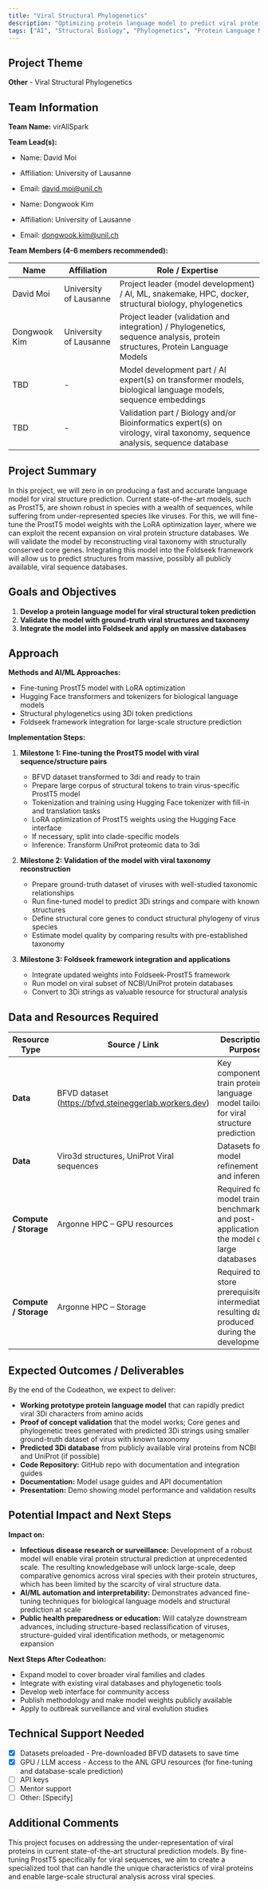```yaml
---
title: "Viral Structural Phylogenetics"
description: "Optimizing protein language model to predict viral protein structures at scale"
tags: ["AI", "Structural Biology", "Phylogenetics", "Protein Language Models", "Virology"]
---
```


## Project Theme

**Other** - Viral Structural Phylogenetics

## Team Information

**Team Name:** virAllSpark

**Team Lead(s):**

- Name: David Moi
- Affiliation: University of Lausanne
- Email: david.moi@unil.ch

- Name: Dongwook Kim
- Affiliation: University of Lausanne
- Email: dongwook.kim@unil.ch

**Team Members (4-6 members recommended):**

| Name | Affiliation | Role / Expertise |
| ---- | ----------- | ---------------- |
| David Moi | University of Lausanne | Project leader (model development) / AI, ML, snakemake, HPC, docker, structural biology, phylogenetics |
| Dongwook Kim | University of Lausanne | Project leader (validation and integration) / Phylogenetics, sequence analysis, protein structures, Protein Language Models |
| TBD | - | Model development part / AI expert(s) on transformer models, biological language models, sequence embeddings |
| TBD | - | Validation part / Biology and/or Bioinformatics expert(s) on virology, viral taxonomy, sequence analysis, sequence database |

## Project Summary

In this project, we will zero in on producing a fast and accurate language model for viral structure prediction. Current state-of-the-art models, such as ProstT5, are shown robust in species with a wealth of sequences, while suffering from under-represented species like viruses. For this, we will fine-tune the ProstT5 model weights with the LoRA optimization layer, where we can exploit the recent expansion on viral protein structure databases. We will validate the model by reconstructing viral taxonomy with structurally conserved core genes. Integrating this model into the Foldseek framework will allow us to predict structures from massive, possibly all publicly available, viral sequence databases.

## Goals and Objectives

1. **Develop a protein language model for viral structural token prediction**
2. **Validate the model with ground-truth viral structures and taxonomy**
3. **Integrate the model into Foldseek and apply on massive databases**

## Approach

**Methods and AI/ML Approaches:**

- Fine-tuning ProstT5 model with LoRA optimization
- Hugging Face transformers and tokenizers for biological language models
- Structural phylogenetics using 3Di token predictions
- Foldseek framework integration for large-scale structure prediction

**Implementation Steps:**

1. **Milestone 1: Fine-tuning the ProstT5 model with viral sequence/structure pairs**
   - BFVD dataset transformed to 3di and ready to train
   - Prepare large corpus of structural tokens to train virus-specific ProstT5 model
   - Tokenization and training using Hugging Face tokenizer with fill-in and translation tasks
   - LoRA optimization of ProstT5 weights using the Hugging Face interface
   - If necessary, split into clade-specific models
   - Inference: Transform UniProt proteomic data to 3di

2. **Milestone 2: Validation of the model with viral taxonomy reconstruction**
   - Prepare ground-truth dataset of viruses with well-studied taxonomic relationships
   - Run fine-tuned model to predict 3Di strings and compare with known structures
   - Define structural core genes to conduct structural phylogeny of virus species
   - Estimate model quality by comparing results with pre-established taxonomy

3. **Milestone 3: Foldseek framework integration and applications**
   - Integrate updated weights into Foldseek-ProstT5 framework
   - Run model on viral subset of NCBI/UniProt protein databases
   - Convert to 3Di strings as valuable resource for structural analysis

## Data and Resources Required

| Resource Type         | Source / Link                                           | Description / Purpose            |
| --------------------- | ------------------------------------------------------- | -------------------------------- |
| **Data**              | BFVD dataset (https://bfvd.steineggerlab.workers.dev)   | Key component to train protein language model tailored for viral structure prediction |
| **Data**              | Viro3d structures, UniProt Viral sequences              | Datasets for model refinement and inference |
| **Compute / Storage** | Argonne HPC – GPU resources                             | Required for model training, benchmarking, and post-application of the model on large databases |
| **Compute / Storage** | Argonne HPC – Storage                                   | Required to store prerequisite, intermediate, resulting data produced during the development |

## Expected Outcomes / Deliverables

By the end of the Codeathon, we expect to deliver:

- **Working prototype protein language model** that can rapidly predict viral 3Di characters from amino acids
- **Proof of concept validation** that the model works; Core genes and phylogenetic trees generated with predicted 3Di strings using smaller ground-truth dataset of virus with known taxonomy
- **Predicted 3Di database** from publicly available viral proteins from NCBI and UniProt (if possible)
- **Code Repository:** GitHub repo with documentation and integration guides
- **Documentation:** Model usage guides and API documentation
- **Presentation:** Demo showing model performance and validation results

## Potential Impact and Next Steps

**Impact on:**

- **Infectious disease research or surveillance:** Development of a robust model will enable viral protein structural prediction at unprecedented scale. The resulting knowledgebase will unlock large-scale, deep comparative genomics across viral species with their protein structures, which has been limited by the scarcity of viral structure data.
- **AI/ML automation and interpretability:** Demonstrates advanced fine-tuning techniques for biological language models and structural prediction at scale
- **Public health preparedness or education:** Will catalyze downstream advances, including structure-based reclassification of viruses, structure-guided viral identification methods, or metagenomic expansion

**Next Steps After Codeathon:**

- Expand model to cover broader viral families and clades
- Integrate with existing viral databases and phylogenetic tools
- Develop web interface for community access
- Publish methodology and make model weights publicly available
- Apply to outbreak surveillance and viral evolution studies

## Technical Support Needed

- [x] Datasets preloaded - Pre-downloaded BFVD datasets to save time
- [x] GPU / LLM access - Access to the ANL GPU resources (for fine-tuning and database-scale prediction)
- [ ] API keys
- [ ] Mentor support
- [ ] Other: [Specify]

## Additional Comments

This project focuses on addressing the under-representation of viral proteins in current state-of-the-art structural prediction models. By fine-tuning ProstT5 specifically for viral sequences, we aim to create a specialized tool that can handle the unique characteristics of viral proteins and enable large-scale structural analysis across viral species.
